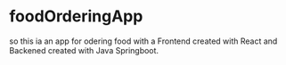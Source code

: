 # foodOrderingApp
so this ia an app for odering food with a Frontend created with React and Backened created with Java Springboot.
